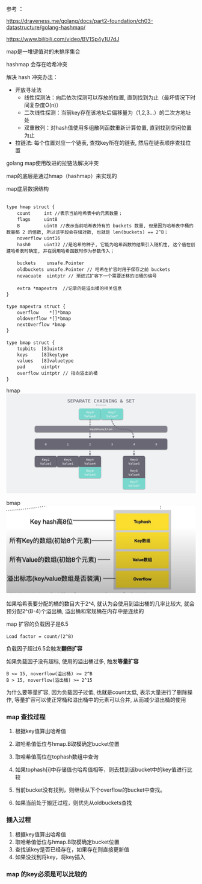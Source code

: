 参考 ： 

https://draveness.me/golang/docs/part2-foundation/ch03-datastructure/golang-hashmap/

https://www.bilibili.com/video/BV1Sp4y1U7dJ


map是一堆键值对的未排序集合

hashmap 会存在哈希冲突

解决 hash 冲突办法：

  - 开放寻址法
    - 线性探测法：向后依次探测可以存放的位置, 直到找到为止（最坏情况下时间复杂度O(n)）
    - 二次线性探测：当前key存在该地址后偏移量为（1,2,3...）的二次方地址处
    - 双重散列：对hash值使用多组散列函数重新计算位置, 直到找到空闲位置为止
  - 拉链法: 每个位置对应一个链表, 查找key所在的链表, 然后在链表顺序查找位置

golang map使用改进的拉链法解决冲突

map的底层是通过hmap（hashmap）来实现的

map底层数据结构

```golang

type hmap struct {
	count     int //表示当前哈希表中的元素数量；
	flags     uint8
	B         uint8 //表示当前哈希表持有的 buckets 数量, 但是因为哈希表中桶的数量都 2 的倍数, 所以该字段会存储对数, 也就是 len(buckets) == 2^B；
	noverflow uint16
	hash0     uint32 //是哈希的种子, 它能为哈希函数的结果引入随机性, 这个值在创建哈希表时确定, 并在调用哈希函数时作为参数传入；

	buckets    unsafe.Pointer 
	oldbuckets unsafe.Pointer // 哈希在扩容时用于保存之前 buckets 
	nevacuate  uintptr // 渐进式扩容下一个需要迁移的旧桶的编号

	extra *mapextra  //记录的是溢出桶的相关信息
}

type mapextra struct {
	overflow    *[]*bmap
	oldoverflow *[]*bmap
	nextOverflow *bmap
}

type bmap struct {
    topbits  [8]uint8
    keys     [8]keytype
    values   [8]valuetype
    pad      uintptr
    overflow uintptr // 指向溢出的桶
}

```

hmap
![hmap](./images/hmap.png)

bmap
![bmap](./images/bmap.png)

如果哈希表要分配的桶的数目大于2^4, 就认为会使用到溢出桶的几率比较大, 就会预分配2^(B-4)个溢出桶, 溢出桶和常规桶在内存中是连续的

map 扩容的负载因子是6.5

```Load factor = count/(2^B)```

负载因子超过6.5会触发**翻倍扩容**
 
如果负载因子没有超标, 使用的溢出桶过多, 触发**等量扩容**

```
B <= 15, noverflow(溢出桶) >= 2^B
B > 15, noverflow(溢出桶) >= 2^15
```

为什么要等量扩容, 因为负载因子过低, 也就是count太低, 表示大量进行了删除操作, 等量扩容可以使正常桶和溢出桶中的元素可以合并, 从而减少溢出桶的使用
 
 
### map 查找过程
1. 根据key值算出哈希值

2. 取哈希值低位与hmap.B取模确定bucket位置

3. 取哈希值高位在tophash数组中查询

4. 如果tophash[i]中存储值也哈希值相等，则去找到该bucket中的key值进行比较

5. 当前bucket没有找到，则继续从下个overflow的bucket中查找。

6. 如果当前处于搬迁过程，则优先从oldbuckets查找

### 插入过程

1. 根据key值算出哈希值
2. 取哈希值低位与hmap.B取模确定bucket位置
3. 查找该key是否已经存在，如果存在则直接更新值
4. 如果没找到将key，将key插入


### map 的key必须是可以比较的